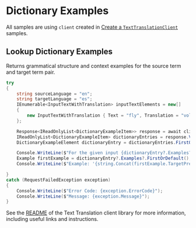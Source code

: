 # Dictionary Examples

All samples are using `client` created in [Create a `TextTranslationClient`][create_client_sample] samples.

## Lookup Dictionary Examples

Returns grammatical structure and context examples for the source term and target term pair.

```C#
try
{
    string sourceLanguage = "en";
    string targetLanguage = "es";
    IEnumerable<InputTextWithTranslation> inputTextElements = new[]
    {
        new InputTextWithTranslation { Text = "fly", Translation = "volar" }
    };

    Response<IReadOnlyList<DictionaryExampleItem>> response = await client.LookupDictionaryExamplesAsync(sourceLanguage, targetLanguage, inputTextElements).ConfigureAwait(false);
    IReadOnlyList<DictionaryExampleItem> dictionaryEntries = response.Value;
    DictionaryExampleElement dictionaryEntry = dictionaryEntries.FirstOrDefault();

    Console.WriteLine($"For the given input {dictionaryEntry?.Examples?.Count} examples were found in the dictionary.");
    Example firstExample = dictionaryEntry?.Examples?.FirstOrDefault();
    Console.WriteLine($"Example: '{string.Concat(firstExample.TargetPrefix, firstExample.TargetTerm, firstExample.TargetSuffix)}'.");

}
catch (RequestFailedException exception)
{
    Console.WriteLine($"Error Code: {exception.ErrorCode}");
    Console.WriteLine($"Message: {exception.Message}");
}
```

See the [README] of the Text Translation client library for more information, including useful links and instructions.

[README]: https://aka.ms/https://github.com/Azure/azure-sdk-for-net/blob/main/sdk/translation/Azure.AI.Translation.Text/README.md
[create_client_sample]: https://aka.ms/https://github.com/azure-sdk-for-net/tree/main/sdk/translation/Azure.AI.Translation.Text/samples/Sample0_CreateClient.md
